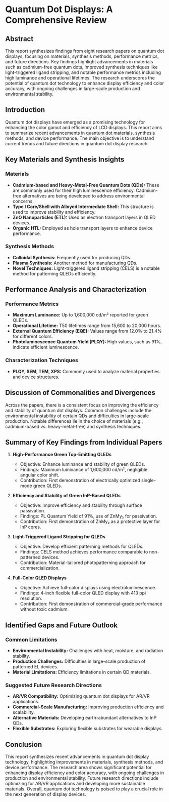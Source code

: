 # Quantum Dot Displays: A Comprehensive Review
## Abstract
This report synthesizes findings from eight research papers on quantum dot displays, focusing on materials, synthesis methods, performance metrics, and future directions. Key findings highlight advancements in materials such as cadmium-free quantum dots, improved synthesis techniques like light-triggered ligand stripping, and notable performance metrics including high luminance and operational lifetimes. The research underscores the potential of quantum dot technology to enhance display efficiency and color accuracy, with ongoing challenges in large-scale production and environmental stability.

## Introduction
Quantum dot displays have emerged as a promising technology for enhancing the color gamut and efficiency of LCD displays. This report aims to summarize recent advancements in quantum dot materials, synthesis methods, and device performance. The main objective is to understand current trends and future directions in quantum dot display research.

## Key Materials and Synthesis Insights
### Materials
- **Cadmium-based and Heavy-Metal-Free Quantum Dots (QDs):** These are commonly used for their high luminescence efficiency. Cadmium-free alternatives are being developed to address environmental concerns.
- **Type I Core/Shell with Alloyed Intermediate Shell:** This structure is used to improve stability and efficiency.
- **ZnO Nanoparticles (ETL):** Used as electron transport layers in QLED devices.
- **Organic HTL:** Employed as hole transport layers to enhance device performance.

### Synthesis Methods
- **Colloidal Synthesis:** Frequently used for producing QDs.
- **Plasma Synthesis:** Another method for manufacturing QDs.
- **Novel Techniques:** Light-triggered ligand stripping (CELS) is a notable method for patterning QLEDs efficiently.

## Performance Analysis and Characterization
### Performance Metrics
- **Maximum Luminance:** Up to 1,600,000 cd/m² reported for green QLEDs.
- **Operational Lifetime:** T50 lifetimes range from 15,600 to 20,000 hours.
- **External Quantum Efficiency (EQE):** Values range from 12.0% to 21.4% for different colors.
- **Photoluminescence Quantum Yield (PLQY):** High values, such as 91%, indicate efficient luminescence.

### Characterization Techniques
- **PLQY, SEM, TEM, XPS:** Commonly used to analyze material properties and device structures.

## Discussion of Commonalities and Divergences
Across the papers, there is a consistent focus on improving the efficiency and stability of quantum dot displays. Common challenges include the environmental instability of certain QDs and difficulties in large-scale production. Notable differences lie in the choice of materials (e.g., cadmium-based vs. heavy-metal-free) and synthesis techniques.

## Summary of Key Findings from Individual Papers
1. **High-Performance Green Top-Emitting QLEDs**
   - Objective: Enhance luminance and stability of green QLEDs.
   - Findings: Maximum luminance of 1,600,000 cd/m², negligible angular color shift.
   - Contribution: First demonstration of electrically optimized single-mode green QLEDs.

2. **Efficiency and Stability of Green InP-Based QLEDs**
   - Objective: Improve efficiency and stability through surface passivation.
   - Findings: PL Quantum Yield of 91%, use of ZnMy₂ for passivation.
   - Contribution: First demonstration of ZnMy₂ as a protective layer for InP cores.

3. **Light-Triggered Ligand Stripping for QLEDs**
   - Objective: Develop efficient patterning methods for QLEDs.
   - Findings: CELS method achieves performance comparable to non-patterned devices.
   - Contribution: Material-tailored photopatterning approach for commercialization.

4. **Full-Color QLED Displays**
   - Objective: Achieve full-color displays using electroluminescence.
   - Findings: 4-inch flexible full-color QLED display with 413 ppi resolution.
   - Contribution: First demonstration of commercial-grade performance without toxic cadmium.

## Identified Gaps and Future Outlook
### Common Limitations
- **Environmental Instability:** Challenges with heat, moisture, and radiation stability.
- **Production Challenges:** Difficulties in large-scale production of patterned EL devices.
- **Material Limitations:** Efficiency limitations in certain QD materials.

### Suggested Future Research Directions
- **AR/VR Compatibility:** Optimizing quantum dot displays for AR/VR applications.
- **Commercial-Scale Manufacturing:** Improving production efficiency and scalability.
- **Alternative Materials:** Developing earth-abundant alternatives to InP QDs.
- **Flexible Substrates:** Exploring flexible substrates for wearable displays.

## Conclusion
This report synthesizes recent advancements in quantum dot display technology, highlighting improvements in materials, synthesis methods, and device performance. The research area shows significant potential for enhancing display efficiency and color accuracy, with ongoing challenges in production and environmental stability. Future research directions include optimizing for AR/VR applications and developing more sustainable materials. Overall, quantum dot technology is poised to play a crucial role in the next generation of display devices.